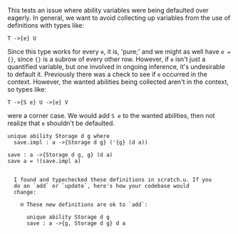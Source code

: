 
This tests an issue where ability variables were being defaulted over
eagerly. In general, we want to avoid collecting up variables from the
use of definitions with types like:

    T ->{e} U

Since this type works for every `e`, it is, 'pure;' and we might as
well have `e = {}`, since `{}` is a subrow of every other row.
However, if `e` isn't just a quantified variable, but one involved in
ongoing inference, it's undesirable to default it. Previously there
was a check to see if `e` occurred in the context. However, the wanted
abilities being collected aren't in the context, so types like:

    T ->{S e} U ->{e} V

were a corner case. We would add `S e` to the wanted abilities, then
not realize that `e` shouldn't be defaulted.

```unison
unique ability Storage d g where
  save.impl : a ->{Storage d g} ('{g} (d a))

save : a ->{Storage d g, g} (d a)
save a = !(save.impl a)
```

```ucm

  I found and typechecked these definitions in scratch.u. If you
  do an `add` or `update`, here's how your codebase would
  change:
  
    ⍟ These new definitions are ok to `add`:
    
      unique ability Storage d g
      save : a ->{g, Storage d g} d a

```
